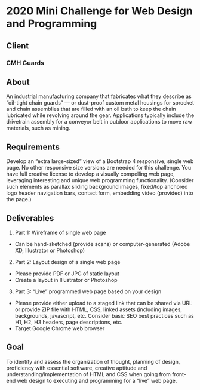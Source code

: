 # 2020 Mini Challenge for Web Design and Programming

## Client

### CMH Guards

## About

An industrial manufacturing company that fabricates what they describe as “oil-tight chain guards” — or dust-proof custom metal housings for sprocket and chain assemblies that are filled with an oil bath to keep the chain lubricated while revolving around the gear. Applications typically include the drivetrain assembly for a conveyor belt in outdoor applications to move raw materials, such as mining.

## Requirements

Develop an “extra large-sized” view of a Bootstrap 4 responsive, single web page. No other responsive size versions are needed for this challenge. You have full creative license to develop a visually compelling web page, leveraging interesting and unique web programming functionality. (Consider such elements as parallax sliding background images, fixed/top anchored logo header navigation bars, contact form, embedding video (provided) into the page.)

## Deliverables

1. Part 1: Wireframe of single web page

- Can be hand-sketched (provide scans) or computer-generated (Adobe XD, Illustrator or Photoshop)

2. Part 2: Layout design of a single web page

- Please provide PDF or JPG of static layout
- Create a layout in Illustrator or Photoshop

3. Part 3: “Live” programmed web page based on your design

- Please provide either upload to a staged link that can be shared via URL or provide ZIP file with HTML, CSS, linked assets (including images, backgrounds, javascript, etc. Consider basic SEO best practices such as H1, H2, H3 headers, page descriptions, etc.
- Target Google Chrome web browser

## Goal

To identify and assess the organization of thought, planning of design, proficiency with essential software, creative aptitude and understanding/implementation of HTML and CSS when going from front-end web design to executing and programming for a “live” web page.
